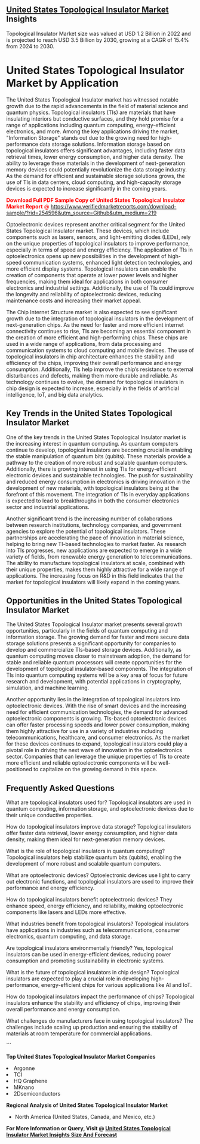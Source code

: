 <h2><a href="https://www.verifiedmarketreports.com/download-sample/?rid=254596&amp;utm_source=Github&amp;utm_medium=219" target="_blank">United States Topological Insulator Market</a> Insights</h2><p>Topological Insulator Market size was valued at USD 1.2 Billion in 2022 and is projected to reach USD 3.5 Billion by 2030, growing at a CAGR of 15.4% from 2024 to 2030.</p><p> <h1>United States Topological Insulator Market by Application</h1> <p>The United States Topological Insulator market has witnessed notable growth due to the rapid advancements in the field of material science and quantum physics. Topological insulators (TIs) are materials that have insulating interiors but conductive surfaces, and they hold promise for a range of applications including quantum computing, energy-efficient electronics, and more. Among the key applications driving the market, "Information Storage" stands out due to the growing need for high-performance data storage solutions. Information storage based on topological insulators offers significant advantages, including faster data retrieval times, lower energy consumption, and higher data density. The ability to leverage these materials in the development of next-generation memory devices could potentially revolutionize the data storage industry. As the demand for efficient and sustainable storage solutions grows, the use of TIs in data centers, cloud computing, and high-capacity storage devices is expected to increase significantly in the coming years. <p><span class=""><span style="color: #ff0000;"><strong>Download Full PDF Sample Copy of United States Topological Insulator Market Report</strong> @ </span><a href="https://www.verifiedmarketreports.com/download-sample/?rid=254596&amp;utm_source=Github&amp;utm_medium=219" target="_blank">https://www.verifiedmarketreports.com/download-sample/?rid=254596&amp;utm_source=Github&amp;utm_medium=219</a></span></p></p> <p>Optoelectronic devices represent another critical segment for the United States Topological Insulator market. These devices, which include components such as lasers, sensors, and light-emitting diodes (LEDs), rely on the unique properties of topological insulators to improve performance, especially in terms of speed and energy efficiency. The application of TIs in optoelectronics opens up new possibilities in the development of high-speed communication systems, enhanced light detection technologies, and more efficient display systems. Topological insulators can enable the creation of components that operate at lower power levels and higher frequencies, making them ideal for applications in both consumer electronics and industrial settings. Additionally, the use of TIs could improve the longevity and reliability of optoelectronic devices, reducing maintenance costs and increasing their market appeal. <p>The Chip Internet Structure market is also expected to see significant growth due to the integration of topological insulators in the development of next-generation chips. As the need for faster and more efficient internet connectivity continues to rise, TIs are becoming an essential component in the creation of more efficient and high-performing chips. These chips are used in a wide range of applications, from data processing and communication systems to cloud computing and mobile devices. The use of topological insulators in chip architecture enhances the stability and efficiency of the chips, improving their overall performance and energy consumption. Additionally, TIs help improve the chip’s resistance to external disturbances and defects, making them more durable and reliable. As technology continues to evolve, the demand for topological insulators in chip design is expected to increase, especially in the fields of artificial intelligence, IoT, and big data analytics.</p> <h2>Key Trends in the United States Topological Insulator Market</h2> <p>One of the key trends in the United States Topological Insulator market is the increasing interest in quantum computing. As quantum computers continue to develop, topological insulators are becoming crucial in enabling the stable manipulation of quantum bits (qubits). These materials provide a pathway to the creation of more robust and scalable quantum computers. Additionally, there is growing interest in using TIs for energy-efficient electronic devices and sustainable technologies. The push for sustainability and reduced energy consumption in electronics is driving innovation in the development of new materials, with topological insulators being at the forefront of this movement. The integration of TIs in everyday applications is expected to lead to breakthroughs in both the consumer electronics sector and industrial applications. <p>Another significant trend is the increasing number of collaborations between research institutions, technology companies, and government agencies to explore the potential of topological insulators. These partnerships are accelerating the pace of innovation in material science, helping to bring new TI-based technologies to market faster. As research into TIs progresses, new applications are expected to emerge in a wide variety of fields, from renewable energy generation to telecommunications. The ability to manufacture topological insulators at scale, combined with their unique properties, makes them highly attractive for a wide range of applications. The increasing focus on R&D in this field indicates that the market for topological insulators will likely expand in the coming years. <h2>Opportunities in the United States Topological Insulator Market</h2> <p>The United States Topological Insulator market presents several growth opportunities, particularly in the fields of quantum computing and information storage. The growing demand for faster and more secure data storage solutions presents a significant opportunity for companies to develop and commercialize TIs-based storage devices. Additionally, as quantum computing moves closer to mainstream adoption, the demand for stable and reliable quantum processors will create opportunities for the development of topological insulator-based components. The integration of TIs into quantum computing systems will be a key area of focus for future research and development, with potential applications in cryptography, simulation, and machine learning. <p>Another opportunity lies in the integration of topological insulators into optoelectronic devices. With the rise of smart devices and the increasing need for efficient communication technologies, the demand for advanced optoelectronic components is growing. TIs-based optoelectronic devices can offer faster processing speeds and lower power consumption, making them highly attractive for use in a variety of industries including telecommunications, healthcare, and consumer electronics. As the market for these devices continues to expand, topological insulators could play a pivotal role in driving the next wave of innovation in the optoelectronics sector. Companies that can leverage the unique properties of TIs to create more efficient and reliable optoelectronic components will be well-positioned to capitalize on the growing demand in this space.</p> <h2>Frequently Asked Questions</h2> <p>What are topological insulators used for? Topological insulators are used in quantum computing, information storage, and optoelectronic devices due to their unique conductive properties.</p> <p>How do topological insulators improve data storage? Topological insulators offer faster data retrieval, lower energy consumption, and higher data density, making them ideal for next-generation memory devices.</p> <p>What is the role of topological insulators in quantum computing? Topological insulators help stabilize quantum bits (qubits), enabling the development of more robust and scalable quantum computers.</p> <p>What are optoelectronic devices? Optoelectronic devices use light to carry out electronic functions, and topological insulators are used to improve their performance and energy efficiency.</p> <p>How do topological insulators benefit optoelectronic devices? They enhance speed, energy efficiency, and reliability, making optoelectronic components like lasers and LEDs more effective.</p> <p>What industries benefit from topological insulators? Topological insulators have applications in industries such as telecommunications, consumer electronics, quantum computing, and data storage.</p> <p>Are topological insulators environmentally friendly? Yes, topological insulators can be used in energy-efficient devices, reducing power consumption and promoting sustainability in electronic systems.</p> <p>What is the future of topological insulators in chip design? Topological insulators are expected to play a crucial role in developing high-performance, energy-efficient chips for various applications like AI and IoT.</p> <p>How do topological insulators impact the performance of chips? Topological insulators enhance the stability and efficiency of chips, improving their overall performance and energy consumption.</p> <p>What challenges do manufacturers face in using topological insulators? The challenges include scaling up production and ensuring the stability of materials at room temperature for commercial applications.</p> ```</p><p><strong>Top United States Topological Insulator Market Companies</strong></p><div data-test-id=""><p><li>Argonne</li><li> TCI</li><li> HQ Graphene</li><li> MKnano</li><li> 2Dsemiconductors</li></p><div><strong>Regional Analysis of&nbsp;United States Topological Insulator Market</strong></div><ul><li dir="ltr"><p dir="ltr">North America&nbsp;(United States, Canada, and Mexico, etc.)</p></li></ul><p><strong>For More Information or Query, Visit @&nbsp;</strong><strong><a href="https://www.verifiedmarketreports.com/product/topological-insulator-market/?utm_source=Github&amp;utm_medium=219" target="_blank">United States Topological Insulator Market Insights Size And Forecast</a></strong></p></div>
